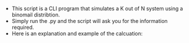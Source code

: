 - This script is a CLI program that simulates a K out of N system using a binomail distribtion.
- Simply run the .py and the script will ask you for the information required.
- Here is an explanation and example of the calcuation: 

